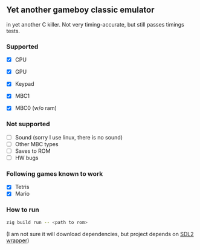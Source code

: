 ## Yet another gameboy classic emulator

in yet another C killer. Not very timing-accurate, but still passes timings
tests.

### Supported

- [x] CPU
- [x] GPU
- [x] Keypad
- [x] MBC1
- [x] MBC0 (w/o ram)


### Not supported

- [ ] Sound (sorry I use linux, there is no sound)
- [ ] Other MBC types
- [ ] Saves to ROM
- [ ] HW bugs

### Following games known to work

- [x] Tetris
- [x] Mario

### How to run

```bash
zig build run -- <path to rom>
```

(I am not sure it will download dependencies, but project depends on [SDL2 wrapper](https://github.com/ikskuh/SDL.zig.git]))
